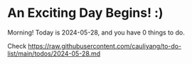 # An Exciting Day Begins! :)

Morning! Today is 2024-05-28, and you have 0 things to do.

Check https://raw.githubusercontent.com/cauliyang/to-do-list/main/todos/2024-05-28.md